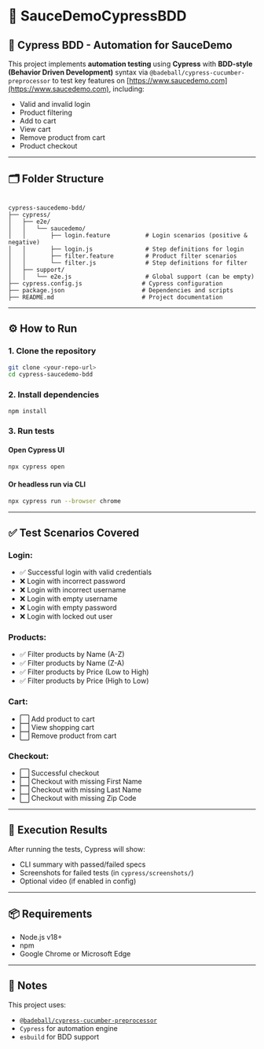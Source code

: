 # 🧪 SauceDemoCypressBDD

## 🤖 Cypress BDD - Automation for SauceDemo

This project implements **automation testing** using **Cypress** with **BDD-style (Behavior Driven Development)** syntax via `@badeball/cypress-cucumber-preprocessor` to test key features on [https://www.saucedemo.com](https://www.saucedemo.com), including:

- Valid and invalid login
- Product filtering
- Add to cart
- View cart
- Remove product from cart
- Product checkout

---

## 🗂️ Folder Structure

```

cypress-saucedemo-bdd/
├── cypress/
│   ├── e2e/
│   │   └── saucedemo/
│   │       ├── login.feature          # Login scenarios (positive & negative)
│   │       ├── login.js               # Step definitions for login
│   │       ├── filter.feature         # Product filter scenarios
│   │       └── filter.js              # Step definitions for filter
│   ├── support/
│   │   └── e2e.js                     # Global support (can be empty)
├── cypress.config.js                 # Cypress configuration
├── package.json                      # Dependencies and scripts
├── README.md                         # Project documentation

````

---

## ⚙️ How to Run

### 1. Clone the repository

```bash
git clone <your-repo-url>
cd cypress-saucedemo-bdd
````

### 2. Install dependencies

```bash
npm install
```

### 3. Run tests

#### Open Cypress UI

```bash
npx cypress open
```

#### Or headless run via CLI

```bash
npx cypress run --browser chrome
```

---

## ✅ Test Scenarios Covered

### Login:

* ✅ Successful login with valid credentials
* ❌ Login with incorrect password
* ❌ Login with incorrect username
* ❌ Login with empty username
* ❌ Login with empty password
* ❌ Login with locked out user

### Products:

* ✅ Filter products by Name (A-Z)
* ✅ Filter products by Name (Z-A)
* ✅ Filter products by Price (Low to High)
* ✅ Filter products by Price (High to Low)

### Cart:

* ⬜ Add product to cart
* ⬜ View shopping cart
* ⬜ Remove product from cart

### Checkout:

* ⬜ Successful checkout
* ⬜ Checkout with missing First Name
* ⬜ Checkout with missing Last Name
* ⬜ Checkout with missing Zip Code

---

## 🧪 Execution Results

After running the tests, Cypress will show:

* CLI summary with passed/failed specs
* Screenshots for failed tests (in `cypress/screenshots/`)
* Optional video (if enabled in config)

---

## 📦 Requirements

* Node.js v18+
* npm
* Google Chrome or Microsoft Edge

---

## 📘 Notes

This project uses:

* [`@badeball/cypress-cucumber-preprocessor`](https://github.com/badeball/cypress-cucumber-preprocessor)
* `Cypress` for automation engine
* `esbuild` for BDD support

```

